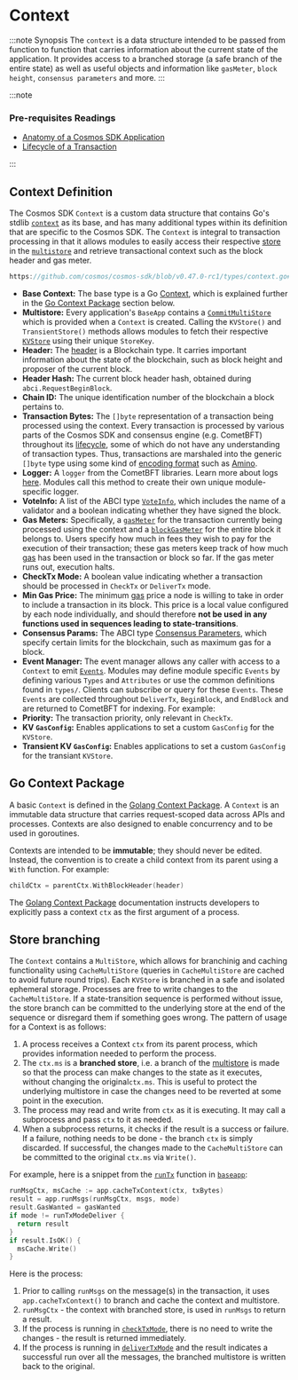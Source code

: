 

# Context

:::note Synopsis
The `context` is a data structure intended to be passed from function to function that carries information about the current state of the application. It provides access to a branched storage (a safe branch of the entire state) as well as useful objects and information like `gasMeter`, `block height`, `consensus parameters` and more.
:::

:::note

### Pre-requisites Readings

* [Anatomy of a Cosmos SDK Application](../high-level-concepts/00-overview-app.md)
* [Lifecycle of a Transaction](../high-level-concepts/01-tx-lifecycle.md)

:::

## Context Definition

The Cosmos SDK `Context` is a custom data structure that contains Go's stdlib [`context`](https://pkg.go.dev/context) as its base, and has many additional types within its definition that are specific to the Cosmos SDK. The `Context` is integral to transaction processing in that it allows modules to easily access their respective [store](04-store.md#base-layer-kvstores) in the [`multistore`](04-store.md#multistore) and retrieve transactional context such as the block header and gas meter.

```go reference
https://github.com/cosmos/cosmos-sdk/blob/v0.47.0-rc1/types/context.go#L17-L44
```

* **Base Context:** The base type is a Go [Context](https://pkg.go.dev/context), which is explained further in the [Go Context Package](#go-context-package) section below.
* **Multistore:** Every application's `BaseApp` contains a [`CommitMultiStore`](04-store.md#multistore) which is provided when a `Context` is created. Calling the `KVStore()` and `TransientStore()` methods allows modules to fetch their respective [`KVStore`](04-store.md#base-layer-kvstores) using their unique `StoreKey`.
* **Header:** The [header](https://docs.cometbft.com/v0.37/spec/core/data_structures#header) is a Blockchain type. It carries important information about the state of the blockchain, such as block height and proposer of the current block.
* **Header Hash:** The current block header hash, obtained during `abci.RequestBeginBlock`.
* **Chain ID:** The unique identification number of the blockchain a block pertains to.
* **Transaction Bytes:** The `[]byte` representation of a transaction being processed using the context. Every transaction is processed by various parts of the Cosmos SDK and consensus engine (e.g. CometBFT) throughout its [lifecycle](../high-level-concepts/01-tx-lifecycle.md), some of which do not have any understanding of transaction types. Thus, transactions are marshaled into the generic `[]byte` type using some kind of [encoding format](06-encoding.md) such as [Amino](06-encoding.md).
* **Logger:** A `logger` from the CometBFT libraries. Learn more about logs [here](https://docs.cometbft.com/v0.37/core/configuration). Modules call this method to create their own unique module-specific logger.
* **VoteInfo:** A list of the ABCI type [`VoteInfo`](https://docs.cometbft.com/master/spec/abci/abci.html#voteinfo), which includes the name of a validator and a boolean indicating whether they have signed the block.
* **Gas Meters:** Specifically, a [`gasMeter`](../high-level-concepts/04-gas-fees.md#main-gas-meter) for the transaction currently being processed using the context and a [`blockGasMeter`](../high-level-concepts/04-gas-fees.md#block-gas-meter) for the entire block it belongs to. Users specify how much in fees they wish to pay for the execution of their transaction; these gas meters keep track of how much [gas](../high-level-concepts/04-gas-fees.md) has been used in the transaction or block so far. If the gas meter runs out, execution halts.
* **CheckTx Mode:** A boolean value indicating whether a transaction should be processed in `CheckTx` or `DeliverTx` mode.
* **Min Gas Price:** The minimum [gas](../high-level-concepts/04-gas-fees.md) price a node is willing to take in order to include a transaction in its block. This price is a local value configured by each node individually, and should therefore **not be used in any functions used in sequences leading to state-transitions**.
* **Consensus Params:** The ABCI type [Consensus Parameters](https://docs.cometbft.com/master/spec/abci/apps.html#consensus-parameters), which specify certain limits for the blockchain, such as maximum gas for a block.
* **Event Manager:** The event manager allows any caller with access to a `Context` to emit [`Events`](08-events.md). Modules may define module specific
  `Events` by defining various `Types` and `Attributes` or use the common definitions found in `types/`. Clients can subscribe or query for these `Events`. These `Events` are collected throughout `DeliverTx`, `BeginBlock`, and `EndBlock` and are returned to CometBFT for indexing. For example:
* **Priority:** The transaction priority, only relevant in `CheckTx`.
* **KV `GasConfig`:** Enables applications to set a custom `GasConfig` for the `KVStore`.
* **Transient KV `GasConfig`:** Enables applications to set a custom `GasConfig` for the transiant `KVStore`.

## Go Context Package

A basic `Context` is defined in the [Golang Context Package](https://pkg.go.dev/context). A `Context`
is an immutable data structure that carries request-scoped data across APIs and processes. Contexts
are also designed to enable concurrency and to be used in goroutines.

Contexts are intended to be **immutable**; they should never be edited. Instead, the convention is
to create a child context from its parent using a `With` function. For example:

```go
childCtx = parentCtx.WithBlockHeader(header)
```

The [Golang Context Package](https://pkg.go.dev/context) documentation instructs developers to
explicitly pass a context `ctx` as the first argument of a process.

## Store branching

The `Context` contains a `MultiStore`, which allows for branchinig and caching functionality using `CacheMultiStore`
(queries in `CacheMultiStore` are cached to avoid future round trips).
Each `KVStore` is branched in a safe and isolated ephemeral storage. Processes are free to write changes to
the `CacheMultiStore`. If a state-transition sequence is performed without issue, the store branch can
be committed to the underlying store at the end of the sequence or disregard them if something
goes wrong. The pattern of usage for a Context is as follows:

1. A process receives a Context `ctx` from its parent process, which provides information needed to
   perform the process.
2. The `ctx.ms` is a **branched store**, i.e. a branch of the [multistore](04-store.md#multistore) is made so that the process can make changes to the state as it executes, without changing the original`ctx.ms`. This is useful to protect the underlying multistore in case the changes need to be reverted at some point in the execution.
3. The process may read and write from `ctx` as it is executing. It may call a subprocess and pass
   `ctx` to it as needed.
4. When a subprocess returns, it checks if the result is a success or failure. If a failure, nothing
   needs to be done - the branch `ctx` is simply discarded. If successful, the changes made to
   the `CacheMultiStore` can be committed to the original `ctx.ms` via `Write()`.

For example, here is a snippet from the [`runTx`](00-baseapp.md#runtx-antehandler-runmsgs-posthandler) function in [`baseapp`](00-baseapp.md):

```go
runMsgCtx, msCache := app.cacheTxContext(ctx, txBytes)
result = app.runMsgs(runMsgCtx, msgs, mode)
result.GasWanted = gasWanted
if mode != runTxModeDeliver {
  return result
}
if result.IsOK() {
  msCache.Write()
}
```

Here is the process:

1. Prior to calling `runMsgs` on the message(s) in the transaction, it uses `app.cacheTxContext()`
   to branch and cache the context and multistore.
2. `runMsgCtx` - the context with branched store, is used in `runMsgs` to return a result.
3. If the process is running in [`checkTxMode`](00-baseapp.md#checktx), there is no need to write the
   changes - the result is returned immediately.
4. If the process is running in [`deliverTxMode`](00-baseapp.md#delivertx) and the result indicates
   a successful run over all the messages, the branched multistore is written back to the original.
